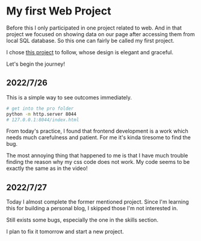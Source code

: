 # My first Web Project

Before this I only participated in one project related to web. And in that project we focused on showing data on our page after accessing them from local SQL database. So this one can fairly be called my first project.

I chose [this project](https://www.youtube.com/watch?v=27JtRAI3QO8) to follow, whose design is elegant and graceful.

Let's begin the journey!

## 2022/7/26

This is a simple way to see outcomes immediately.

```bash
# get into the pro folder
python -m http.server 8044
# 127.0.0.1:8044/index.html
```

From today's practice, I found that frontend development is a work which needs much carefulness and patient. For me it's kinda tiresome to find the bug.

The most annoying thing that happened to me is that I have much trouble finding the reason why my css code does not work. My code seems to be exactly the same as in the video!

## 2022/7/27

Today I almost complete the former mentioned project. Since I'm learning this for building a personal blog, I skipped those I'm not interested in.

Still exists some bugs, especially the one in the skills section.

I plan to fix it tomorrow and start a new project.